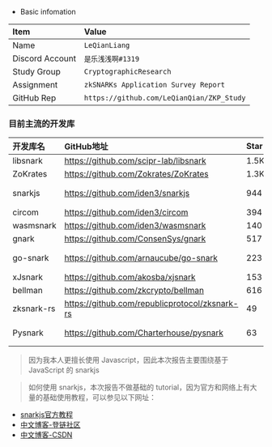 - Basic infomation

|Item|Value|
|:--|:--|
|Name|`LeQianLiang`|
|Discord Account|`是乐浅浅啊#1319`|
|Study Group|`CryptographicResearch`|
|Assignment|`zkSNARKs Application Survey Report`|
|GitHub Rep|`https://github.com/LeQianQian/ZKP_Study`|

### 目前主流的开发库
|开发库名|GitHub地址|Star|实现语言|支持算法|
|:--|:--|:--|:--|:--|
|libsnark|https://github.com/scipr-lab/libsnark|1.5K|C++|/|
|ZoKrates|https://github.com/Zokrates/ZoKrates|1.3K|Rust|/|
|snarkjs|https://github.com/iden3/snarkjs|944|JavaScript|8points、Groth|
|circom|https://github.com/iden3/circom|394|/|/|
|wasmsnark|https://github.com/iden3/wasmsnark|140|/|Groth16|
|gnark|https://github.com/ConsenSys/gnark|517|Go|Groth16|
|go-snark|https://github.com/arnaucube/go-snark|223|Go|Groth16、Pinocchio|
|xJsnark|https://github.com/akosba/xjsnark|153|Java|/|
|bellman|https://github.com/zkcrypto/bellman|616|Rust|/|
|zksnark-rs|https://github.com/republicprotocol/zksnark-rs|49|Rust|Groth16|
|Pysnark|https://github.com/Charterhouse/pysnark|63|Python、C++|Pinocchio|

> 因为我本人更擅长使用 Javascript，因此本次报告主要围绕基于 JavaScript 的 snarkjs

> 如何使用 snarkjs，本次报告不做基础的 tutorial，因为官方和网络上有大量的基础使用教程，可以参见以下网址：

- [snarkjs官方教程](https://www.npmjs.com/package/snarkjs)
- [中文博客-登链社区](https://learnblockchain.cn/article/1078)
- [中文博客-CSDN](https://blog.csdn.net/simmel_92/article/details/119514688)


